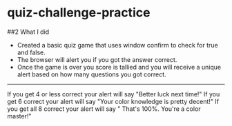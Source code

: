 # quiz-challenge-practice

##2 What I did

- Created a basic quiz game that uses window confirm to check for true and false. 
- The browser will alert you if you got the answer correct. 
- Once the game is over you score is tallied and you will receive a unique alert based on how many questions you got correct. 
---
If you get 4 or less correct your alert will say "Better luck next time!"
If you get 6 correct your alert will say "Your color knowledge is pretty decent!"
If you get all 8 correct your alert will say " That's 100%. You're a color master!"
